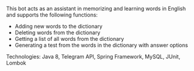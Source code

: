 This bot acts as an assistant in memorizing and learning words in English and supports the following
functions:
 - Adding new words to the dictionary
 - Deleting words from the dictionary
 - Getting a list of all words from the dictionary
 - Generating a test from the words in the dictionary with answer options

Technologies:
Java 8, Telegram API, Spring Framework, MySQL, JUnit, Lombok
